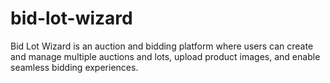 # bid-lot-wizard
Bid Lot Wizard is an auction and bidding platform where users can create and manage multiple auctions and lots, upload product images, and enable seamless bidding experiences.
